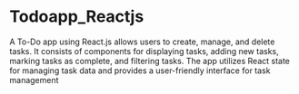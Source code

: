 # Todoapp_Reactjs
A To-Do app using React.js allows users to create, manage, and delete tasks. It consists of components for displaying tasks, adding new tasks, marking tasks as complete, and filtering tasks. The app utilizes React state for managing task data and provides a user-friendly interface for task management
